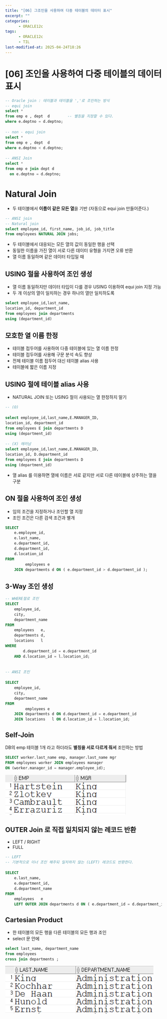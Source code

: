 ```yaml
---
title: "[06] 그조인을 사용하여 다중 테이블의 데이터 표시"
excerpt: ""
categories:
      - ORACLE12c
tags:
      - ORACLE12c
      - TIL
last-modified-at: 2025-04-24T18:26
---
```


# [06] 조인을 사용하여 다중 테이블의 데이터 표시

```sql
-- Oracle join : 테이블과 테이블을 ','로 조인하는 방식
-- equi join
select *
from emp e , dept  d        -- 별칭을 지정할 수 있다.
where e.deptno = d.deptno;

-- non - equi join
select *
from emp e , dept  d      
where e.deptno < d.deptno;

-- ANSI Join
select *
from emp e join dept d
  on e.deptno = d.deptno;
```

# Natural Join

- 두 테이블에서 **이름이 같은 모든 열**을 기반 (자동으로 equi join 만들어준다.)

```sql
-- ANSI join
-- Natural join
select employee_id, first_name, job_id, job_title
from employees NATURAL JOIN jobs;
```

- 두 테이블에서 대응되는 모든 열의 값이 동일한 행을 선택
- 동일한 이름을 가진 열이 서로 다른 데이터 유형을 가지면 오류 반환
- 열 이름 동일하며 같은 데이터 타입일 때

## USING 절을 사용하여 조인 생성

- 열 이름 동일하지만 데이터 타입이 다를 경우 USING 이용하여 equi join 지정 가능
- 두 개 이상의 열이 일치하는 경우 하나의 열만 일치하도록

```sql
select employee_id,last_name,
location_id, department_id
from employees join departments
using (department_id) 
```

## 모호한 열 이름 한정

- 테이블 접두어를 사용하여 다중 테이블에 있는 열 이름 한정
- 테이블 접두어를 사용해 구문 분석 속도 향상
- 전체 테이블 이름 접두어 대신 테이블 alias 사용
- 테이블에 짧은 이름 지정

## USING 절에 테이블 alias 사용

- NATURAL JOIN 또는 USING 절이 사용되는 열 한정하지 말기

```sql
-- (O)

select employee_id,last_name,E.MANAGER_ID,
location_id, department_id
from employees E join departments D
using (department_id) 

-- (X) 에러남
select employee_id,last_name,E.MANAGER_ID,
location_id, D.department_id
from employees E join departments D
using (department_id)
```

- 열 alias 를 이용하면 열에 이름은 서로 같지만 서로 다른 테이블에 상주하는 열을 구분

## ON 절을 사용하여 조인 생성

- 임의 조건을 지정하거나 조인할 열 지정
- 조인 조건은 다른 검색 조건과 별개

```sql
SELECT
    e.employee_id,
    e.last_name,
    e.department_id,
    d.department_id,
    d.location_id
FROM
         employees e
    JOIN departments d ON ( e.department_id > d.department_id );
```

## 3-Way 조인 생성

```sql
-- WHERE절로 조인
SELECT
    employee_id,
    city,
    department_name
FROM
    employees   e,
    departments d,
    locations   l
WHERE
        d.department_id = e.department_id
    AND d.location_id = l.location_id;
    
    
-- ANSI 조인

SELECT
    employee_id,
    city,
    department_name
FROM
         employees e
    JOIN departments d ON d.department_id = e.department_id
    JOIN locations   l ON d.location_id = l.location_id;    
```

## Self-Join

DB의 emp 테이블 1개 라고 하더라도 **별칭을 서로 다르게 줘서** 조인하는 방법

```sql
SELECT worker.last_name emp, manager.last_name mgr
FROM employees worker JOIN employees manager
ON (worker.manager_id = manager.employee_id);
```

![image.png](/assets/20250424/1.png)

## OUTER Join 로 직접 일치되지 않는 레코드 반환

- LEFT / RIGHT
- FULL

```sql
-- LEFT 
-- 기본적으로 이너 조인 해주되 일치하지 않는 (LEFT) 레코드도 반환한다.

SELECT
    e.last_name,
    e.department_id,
    d.department_name
FROM
    employees   e
    LEFT OUTER JOIN departments d ON ( e.department_id = d.department_id );

```

## Cartesian Product

- 한 테이블의 모든 행을 다른 테이블의 모든 행과 조인
- select 문 안에

```sql
select last_name, department_name
from employees
cross join departments ;
```

![image.png](/assets/20250424/2.png)